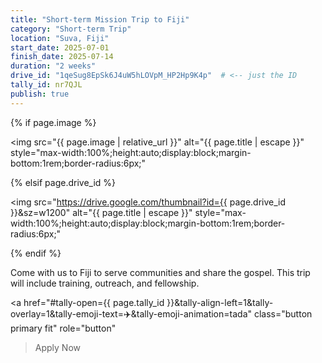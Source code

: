 ```yaml
---
title: "Short-term Mission Trip to Fiji"
category: "Short-term Trip"
location: "Suva, Fiji"
start_date: 2025-07-01
finish_date: 2025-07-14
duration: "2 weeks"
drive_id: "1qeSug8EpSk6J4uW5hLOVpM_HP2Hp9K4p"  # <-- just the ID
tally_id: nr7QJL
publish: true
---
```


{% if page.image %}
  <!-- Use your existing direct image path/URL -->
  <img
    src="{{ page.image | relative_url }}"
    alt="{{ page.title | escape }}"
    style="max-width:100%;height:auto;display:block;margin-bottom:1rem;border-radius:6px;"
  >
{% elsif page.drive_id %}
  <!-- Fallback to Google Drive thumbnail (higher size for better quality) -->
  <img
    src="https://drive.google.com/thumbnail?id={{ page.drive_id }}&sz=w1200"
    alt="{{ page.title | escape }}"
    style="max-width:100%;height:auto;display:block;margin-bottom:1rem;border-radius:6px;"
  >
{% endif %}

Come with us to Fiji to serve communities and share the gospel. This trip will include training, outreach, and fellowship.

<a
  href="#tally-open={{ page.tally_id }}&tally-align-left=1&tally-overlay=1&tally-emoji-text=✈️&tally-emoji-animation=tada"
  class="button primary fit"
  role="button"
>Apply Now</a>